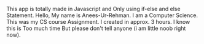 This app is totally made in Javascript and Only using if-else and else Statement.
Hello, My name is Anees-Ur-Rehman. I am a Computer Science. This was my CS course Assignment.
I created in approx. 3 hours. I know this is Too much time But please don't tell anyone (i am little noob right now).

